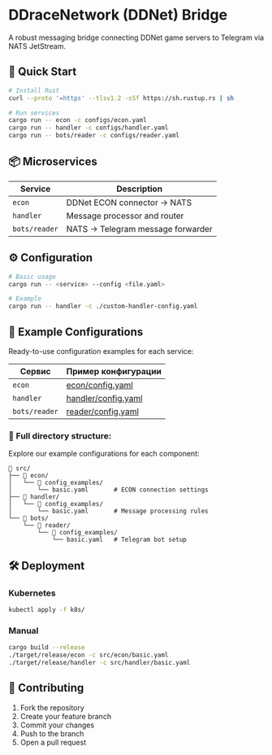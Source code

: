 # DDraceNetwork (DDNet) Bridge

A robust messaging bridge connecting DDNet game servers to Telegram via NATS JetStream.

## 🚀 Quick Start

```bash
# Install Rust
curl --proto '=https' --tlsv1.2 -sSf https://sh.rustup.rs | sh

# Run services
cargo run -- econ -c configs/econ.yaml
cargo run -- handler -c configs/handler.yaml
cargo run -- bots/reader -c configs/reader.yaml
```

## 📦 Microservices

| Service       | Description                         |
|---------------|-------------------------------------|
| `econ`        | DDNet ECON connector → NATS         |
| `handler`     | Message processor and router        |
| `bots/reader` | NATS → Telegram message forwarder   |

## ⚙️ Configuration

```bash
# Basic usage
cargo run -- <service> --config <file.yaml>

# Example
cargo run -- handler -c ./custom-handler-config.yaml
```
## 📁 Example Configurations

Ready-to-use configuration examples for each service:

| Сервис         | Пример конфигурации                                                |
|----------------|--------------------------------------------------------------------|
| `econ`         | [econ/config.yaml](src/econ/config_examples/basic.yaml)            |
| `handler`      | [handler/config.yaml](src/handler/config_examples/basic.yaml)      |
| `bots/reader`  | [reader/config.yaml](src/bots/reader/config_examples/basic.yaml)   |

### 📁 Full directory structure:

Explore our example configurations for each component:

```
📂 src/
├── 📂 econ/
│   └── 📂 config_examples/
│       └── basic.yaml       # ECON connection settings
├── 📂 handler/
│   └── 📂 config_examples/
│       └── basic.yaml       # Message processing rules
└── 📂 bots/
    └── 📂 reader/
        └── 📂 config_examples/
            └── basic.yaml   # Telegram bot setup      
```

## 🛠 Deployment

### Kubernetes
```bash
kubectl apply -f k8s/
```

### Manual
```bash
cargo build --release
./target/release/econ -c src/econ/basic.yaml
./target/release/handler -c src/handler/basic.yaml
```

## 🤝 Contributing

1. Fork the repository
2. Create your feature branch
3. Commit your changes
4. Push to the branch
5. Open a pull request
